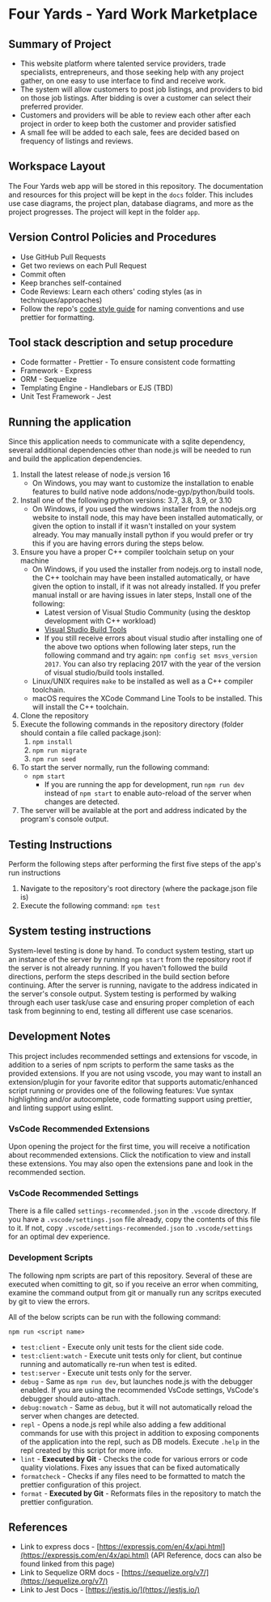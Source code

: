 # Four Yards - Yard Work Marketplace

## Summary of Project

- This website platform where talented service providers, trade specialists, entrepreneurs, and those seeking help with any project gather, on one easy to use interface to find and receive work.
- The system will allow customers to post job listings, and providers to bid on those job listings. After bidding is over a customer can select their preferred provider.
- Customers and providers will be able to review each other after each project in order to keep both the customer and provider satisfied
- A small fee will be added to each sale, fees are decided based on frequency of listings and reviews.

## Workspace Layout

The Four Yards web app will be stored in this repository.
The documentation and resources for this project will be kept in the `docs` folder. This includes use case diagrams, the project plan, database diagrams, and more as the
project progresses.
The project will kept in the folder `app`.

## Version Control Policies and Procedures

- Use GitHub Pull Requests
- Get two reviews on each Pull Request
- Commit often
- Keep branches self-contained
- Code Reviews: Learn each others&#39; coding styles (as in techniques/approaches)
- Follow the repo's [code style guide](docs/CodeStyle.md) for naming conventions and use prettier for formatting.

## Tool stack description and setup procedure

- Code formatter - Prettier - To ensure consistent code formatting
- Framework - Express
- ORM - Sequelize
- Templating Engine - Handlebars or EJS (TBD)
- Unit Test Framework - Jest

## Running the application

Since this application needs to communicate with a sqlite dependency, several additional dependencies other than node.js
will be needed to run and build the application dependencies.

1. Install the latest release of node.js version 16
   - On Windows, you may want to customize the installation to enable features to build native node addons/node-gyp/python/build tools.
2. Install one of the following python versions: 3.7, 3.8, 3.9, or 3.10
   - On Windows, if you used the windows installer from the nodejs.org website to install node, this may have been installed automatically, or given the option to install if it wasn't installed on your system already. You may manually install python if you would prefer or try this if you are having errors during the steps below.
3. Ensure you have a proper C++ compiler toolchain setup on your machine
   - On Windows, if you used the installer from nodejs.org to install node, the C++ toolchain may have been installed automatically, or have given the option to install, if it was not already installed. If you prefer manual install or are having issues in later steps, Install one of the following:
     - Latest version of Visual Studio Community (using the desktop development with C++ workload)
     - [Visual Studio Build Tools](https://visualstudio.microsoft.com/thank-you-downloading-visual-studio/?sku=BuildTools)
     - If you still receive errors about visual studio after installing one of the above two options when following later steps, run the following command and try again: `npm config set msvs_version 2017`. You can also try replacing 2017 with the year of the version of visual studio/build tools installed.
   - Linux/UNIX requires `make` to be installed as well as a C++ compiler toolchain.
   - macOS requires the XCode Command Line Tools to be installed. This will install the C++ toolchain.
4. Clone the repository
5. Execute the following commands in the repository directory (folder should contain a file called package.json):
   1. `npm install`
   2. `npm run migrate`
   3. `npm run seed`
6. To start the server normally, run the following command:
   - `npm start`
     - If you are running the app for development, run `npm run dev` instead of `npm start` to enable auto-reload of the server when changes are detected.
7. The server will be available at the port and address indicated by the program&#39;s console output.

## Testing Instructions

Perform the following steps after performing the first five steps of the app's run instructions

1. Navigate to the repository&#39;s root directory (where the package.json file is)
2. Execute the following command: `npm test`

## System testing instructions

System-level testing is done by hand. To conduct system testing, start up an instance of the server by running `npm start` from the repository root if the server is not already running. If you haven&#39;t followed the build directions, perform the steps described in the build section before continuing. After the server is running, navigate to the address indicated in the server&#39;s console output. System testing is performed by walking through each user task/use case and ensuring proper completion of each task from beginning to end, testing all different use case scenarios.

## Development Notes

This project includes recommended settings and extensions for vscode, in addition to a series of npm scripts to perform the same tasks as the provided extensions. If you are not using vscode, you may want to install an extension/plugin for your favorite editor that supports automatic/enhanced script running or provides one of the following features: Vue syntax highlighting and/or autocomplete, code formatting support using prettier, and linting support using eslint.

### VsCode Recommended Extensions

Upon opening the project for the first time, you will receive a notification about recommended extensions. Click the notification to view and install these extensions. You may also open the extensions pane and look in the recommended section.

### VsCode Recommended Settings

There is a file called `settings-recommended.json` in the `.vscode` directory. If you have a `.vscode/settings.json` file already, copy the contents of this file to it. If not, copy `.vscode/settings-recommended.json` to `.vscode/settings` for an optimal dev experience.

### Development Scripts

The following npm scripts are part of this repository. Several of these are executed when comitting to git, so if you receive an error when commiting, examine the command output from git or manually run any scritps executed by git to view the errors.

All of the below scripts can be run with the following command:

```
npm run <script name>
```

- `test:client` - Execute only unit tests for the client side code.
- `test:client:watch` - Execute unit tests only for client, but continue running and automatically re-run when test is edited.
- `test:server` - Execute unit tests only for the server.
- `debug` - Same as `npm run dev`, but launches node.js with the debugger enabled. If you are using the recommended VsCode settings, VsCode's debugger should auto-attach.
- `debug:nowatch` - Same as `debug`, but it will not automatically reload the server when changes are detected.
- `repl` - Opens a node.js repl while also adding a few additional commands for use with this project in addition to exposing components of the application into the repl, such as DB models. Execute `.help` in the repl created by this script for more info.
- `lint` - **Executed by Git** - Checks the code for various errors or code quality violations. Fixes any issues that can be fixed automatically
- `formatcheck` - Checks if any files need to be formatted to match the prettier configuration of this project.
- `format` - **Executed by Git** - Reformats files in the repository to match the prettier configuration.

## References

- Link to express docs - [https://expressjs.com/en/4x/api.html](https://expressjs.com/en/4x/api.html) (API Reference, docs can also be found linked from this page)
- Link to Sequelize ORM docs - [https://sequelize.org/v7/](https://sequelize.org/v7/)
- Link to Jest Docs - [https://jestjs.io/](https://jestjs.io/)
